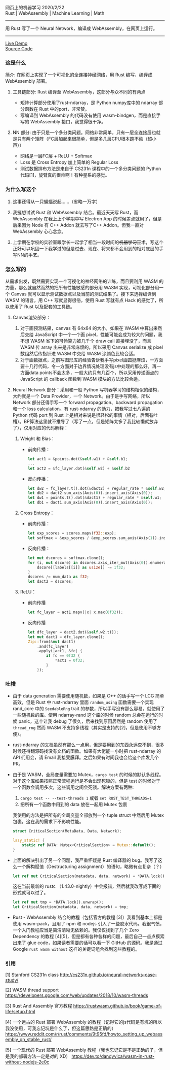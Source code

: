 网页上的机器学习 
2020/2/22  
Rust | WebAssembly | Machine Learning | Math

---

用 Rust 写了一个 Neural Network，编译成 WebAssembly，在网页上运行。

---

[Live Demo](https://ldm0.xyz/wasm_nn.html)  
[Source Code](https://github.com/ldm0/wasm_nn)



### 这是什么

简介: 在网页上实现了一个可视化的全连接神经网络，用 Rust 编写，编译成 WebAssembly 部署。

1. 工具链部分: Rust 编译至 WebAssembly，这部分与众不同的有两点
    + 矩阵计算部分使用了rust-ndarray，是 Python numpy库中的 ndarray 部分函数在 Rust 中的port，非常赞。
    + 写编译到 WebAssembly 的代码没有使用 wasm-bindgen，而是直接手写的 WebAssembly 接口，我觉得很干净。

2. NN 部分: 由于只是一个多分类问题。网络非常简单，只有一层全连接层也就是只有两个矩阵（FC层加起来很简单，但是多几层CPU根本跑不动（超小声））
    + 网络是一层FC层 + ReLU + Softmax
    + Loss 是 Cross Entropy 加上简单的 Regular Loss
    + 测试数据排布方法是来自于 CS231n 课程中的一个多分类问题的 Python 代码[1]，旋臂真的很帅啊！有种星系的感觉。 


### 为什么写这个

1. 这事还得从一只蝙蝠说起......（省略一万字）

2. 我挺想试试 Rust 和 WebAssembly 结合。最近天天写 Rust，而 WebAssembly 在我上上个学期中写 Electron App 的时候差点就用了，但是后来因为 Node 有 C++ Addon 就去写了C++ Addon。但我一直对 WebAssembly 心心念念。

3. 上学期在学校的实验室跟学长一起学了相当一段时间的~~机器学习~~巫术，写这个正好可以巩固一下我学过的但是过去、现在、将来都不会用到的相对底层的手写NN的手艺。

### 怎么写的

从需求出发，既然需要实现一个可视化的神经网络的训练，而且要利用 WASM 的力量，那么就自然而然的把所有性能敏感的部分用 WASM 实现，可视化部分用一个 Canvas 就可以显示测试数据点以及当前的测试结果了。接下来选择编译到 WASM 的语言，用 C++ 写就显得很俗，使用 Rust 写就有点 Hack 的感觉了，所以使用了 Rust 以及配套的工具链。

1. Canvas渲染部分：
    1. 对于画预测结果，canvas 有 64x64 的大小，如果在 WASM 中算出来然后交给 JavaScript 中一个一个画 pixel，性能可能会成为较大的问题，我不想 WASM 省下的可怜算力被几千个 draw call 直接埋没了，而且 WASM 传 array 出来是非常麻烦的，所以采用 Canvas serialize 成 pixel 数组然后传指针进 WASM 中交给 WASM 涂颜色比较合适。
    2. 对于画数据点，之前写图形库的经验告诉我手写pixel画圆挺麻烦，一方面要十几行代码，令一方面对于边界情况处理没有js中处理的那么好，再一方面data points不会太多，一般大约只有几百个，所以采用传递画点的 JavaScript 的 callback 函数到 WASM 模块的方法比较合适。

2. Neural Network 部分：采用和一般 Python 写机器学习的结构相似的结构，大约就是一个 Data Provider，一个 Network。由于是手写网络，所以 Network 部分还得手写一个 forward propagation、backward propagation 和一个 loss calculation。有 rust-ndarray 的助力，把我写过七八遍的 Python 代码 port 到 Rust 上是相对来说是很轻松的事情（相对，后面有吐槽）。BP算法这里就不推导了（写了一点，但是矩阵太多了我比较懒就放弃了），仅用对应的代码解释：
    1. Weight 和 Bias：

        + 前向传播：

            ```rust
            let act1 = &points.dot(&self.w1) + &self.b1;
            ...
            let act2 = &fc_layer.dot(&self.w2) + &self.b2
            ```

        + 反向传播：
            
            ```rust
            let dw2 = fc_layer.t().dot(&dact2) + regular_rate * &self.w2;
            let db2 = dact2.sum_axis(Axis(0)).insert_axis(Axis(0));
            let dw1 = points.t().dot(&dact1) + regular_rate * &self.w1;
            let db1 = dact1.sum_axis(Axis(0)).insert_axis(Axis(0));
            ```
        

    2. Cross Entropy：

        + 前向传播：

            ```rust 
            let exp_scores = scores.mapv(f32::exp);
            let softmax = &exp_scores / &exp_scores.sum_axis(Axis(1)).insert_axis(Axis(1));
            ```

        + 反向传播：

            ```rust
            let mut dscores = softmax.clone();
            for (i, mut dscore) in dscores.axis_iter_mut(Axis(0)).enumerate() {
                dscore[[labels[[i]] as usize]] -= 1f32;
            }
            dscores /= num_data as f32;
            let dact2 = dscores;
            ```

    3. ReLU：

        + 前向传播

            ```rust
            let fc_layer = act1.mapv(|x| x.max(0f32));
            ```

        + 反向传播

            ```rust
            let dfc_layer = dact2.dot(&self.w2.t());
            let mut dact1 = dfc_layer.clone();
            Zip::from(&mut dact1)
                .and(fc_layer)
                .apply(|act1, &fc| {
                    if fc == 0f32 {
                        *act1 = 0f32;
                    }
                });
            ```

### 吐槽

+ 由于 data generation 需要使用随机数，如果是 C++ 的话手写一个 LCG 简单高效，但是 Rust 中 rust-ndarray 里面 `random_using` 函数需要一个实现 rand_core 中的 `SeedableRng` trait 的参数，所以手写没有那么容易，就使用了一些随机数的库。使用 ndarray-rand 这个库的时候 random 总会在运行的时候 panic，这个让我 debug 了很久，后来找到原因居然是 random 使用了 `thread_rng` 然而 WASM 不支持多线程（其实是支持的[2]，但是使用不够方便）。

+ rust-ndarray 的文档虽然有那么一点用，但是要用到的东西永远查不到，很多时候还得翻源码找没有文档的函数。如果有大佬能一小时把 rust-ndarray 的 API 们用会，请 Email 我接受膜拜。之后如果有时间我也会给这个库发几个 PR。

+ 由于是 WASM，全局变量需要加 Mutex，`cargo test` 的时候的默认多线程。对于这个库如果按照正常流程运行是不会出现死锁的，但是 test 的时候对于一个函数会调用多次，这些调用之间会死锁。解决方案有两种:

    1. `cargo test -- --test-threads 1` 或者 `set RUST_TEST_THREADS=1`
    2. 把所有一个函数中用到的 data 放在一起用 Mutex 包裹

  我使用的方法是把所有的全局变量全部放到一个 tuple struct 中然后用 Mutex 包裹，这在我的需求下不影响性能。

    ```rust
    struct CriticalSection(MetaData, Data, Network);

    lazy_static! {
        static ref DATA: Mutex<CriticalSection> = Mutex::default();
    }
    ```

+ 上面的解决引出了另一个问题，我严重怀疑是 Rust 编译器的 bug。我写了这么一个解构赋值（Destructuring assignment）的语句，略微有点复杂（？）

    ```rust
    let ref mut CriticalSection(metadata, data, network) = *DATA.lock().unwrap();
    ```

  这在当前最新的 rustc （1.43.0-nightly）中会报错，然后就我改写成下面的形式就可以过了。

    ```rust
    let ref mut tmp = *DATA.lock().unwrap();
    let CriticalSection(metadata, data, network) = tmp;
    ```

+ Rust - WebAssembly 结合的教程（包括官方的教程 [3]）我看到基本上都是使用 wasm-pack，且用了 npm 和 nodejs 引入了一些胶水代码。我很气愤，一个入门教程应当是简洁清晰无依赖的。我仅仅找到了几个 Zero Dependency 的教程 [4][5]，但是都有各种各样的问题，最后自己一点点摸索出来了 glue code，如果读者需要的话可以看一下 GitHub 的源码。我是通过 Google `rust wasm without` 这样的关键词组合找到这些教程的。

### 引用

[1] Stanford CS231n class <http://cs231n.github.io/neural-networks-case-study/>

[2] WASM thread support <https://developers.google.com/web/updates/2018/10/wasm-threads>

[3] Rust And Assembly 官方教程 <https://rustwasm.github.io/book/game-of-life/setup.html>

[4] 一个远古的 Rust 部署 WebAssembly 的教程（记得它的js代码是有坑的所以我没使用，可我忘记坑是什么了，但这篇思路是正确的） <https://www.reddit.com/r/rust/comments/9t95fd/howto_setting_up_webassembly_on_stable_rust/>

[5] 一个现代的 Rust 部署 WebAssembly 教程（我也忘记它是不是正确的了，但是我的部署方法一定是对的 XD） <https://dev.to/dandyvica/wasm-in-rust-without-nodejs-2e0c>